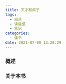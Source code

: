 ```yaml
---
title: 天才和疯子
tags:
  - 阅读
  - 读后感
  - 笔记
categories:
  - 读书
date: 2021-07-08 13:20:29
---
```


### 概述



### 关于本书



<!-- more -->

